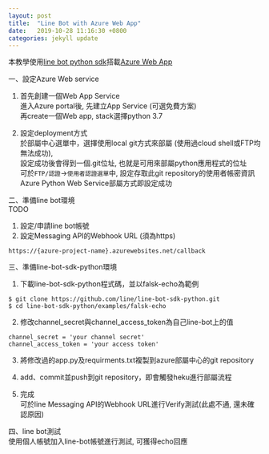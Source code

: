 ```yaml
---
layout: post
title:  "Line Bot with Azure Web App"
date:   2019-10-28 11:16:30 +0800
categories: jekyll update
---
```

本教學使用[line bot python sdk][line-bot-python-sdk]搭載[Azure Web App][azure-web-app]

一、設定Azure Web service
1. 首先創建一個Web App Service  
進入Azure portal後, 先建立App Service (可選免費方案)  
再create一個Web app, stack選擇python 3.7  
  
2. 設定deployment方式  
於部屬中心選單中，選擇使用local git方式來部屬 (使用過cloud shell或FTP均無法成功),  
設定成功後會得到一個.git位址, 也就是可用來部屬python應用程式的位址  
可於`FTP/認證`→`使用者認證選單`中, 設定存取此git repository的使用者帳密資訊  
Azure Python Web Service部屬方式即設定成功  
  
二、準備line bot環境  
TODO   
1. 設定/申請line bot帳號  
2. 設定Messaging API的Webhook URL (須為https)  
```
https://{azure-project-name}.azurewebsites.net/callback
```

三、準備line-bot-sdk-python環境  
1. 下載line-bot-sdk-python程式碼，並以falsk-echo為範例  
```
$ git clone https://github.com/line/line-bot-sdk-python.git
$ cd line-bot-sdk-python/examples/falsk-echo
```
  
2. 修改channel_secret與channel_access_token為自己line-bot上的值
```
channel_secret = 'your channel secret'
channel_access_token = 'your access token'
```
  
3. 將修改過的app.py及requirments.txt複製到azure部屬中心的git repository  
  
4. add、commit並push到git repository，即會觸發heku進行部屬流程  
  
5. 完成  
可於line Messaging API的Webhook URL進行Verify測試(此處不通, 還未確認原因)  
  
四、line bot測試  
使用個人帳號加入line-bot帳號進行測試, 可獲得echo回應  
  
[line-bot-python-sdk]: https://github.com/line/line-bot-sdk-python
[azure-web-app]: https://azure.microsoft.com/zh-tw/services/app-service/web/
